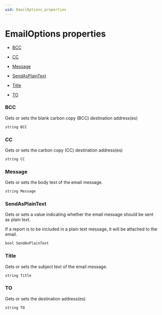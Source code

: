 ```yaml
---
uid: EmailOptions_properties
---
```


# EmailOptions properties

- [BCC](#bcc)

- [CC](#cc)

- [Message](#message)

- [SendAsPlainText](#sendasplaintext)

- [Title](#title)

- [TO](#to)

### BCC

Gets or sets the blank carbon copy (BCC) destination address(es)

```txt
string BCC
```

### CC

Gets or sets the carbon copy (CC) destination address(es)

```txt
string CC
```

### Message

Gets or sets the body text of the email message.

```txt
string Message
```

### SendAsPlainText

Gets or sets a value indicating whether the email message should be sent as plain text.

If a report is to be included in a plain text message, it will be attached to the email.

```txt
bool SendAsPlainText
```

### Title

Gets or sets the subject text of the email message.

```txt
string Title
```

### TO

Gets or sets the destination address(es)

```txt
string TO
```

